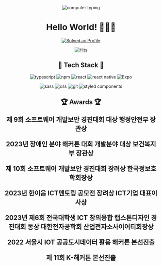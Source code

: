 <div align="center">

  <img src="https://user-images.githubusercontent.com/81798537/157266008-fd6fd1bf-df82-41ec-b2cb-c18d510f8f76.gif" alt="computer typing">
  <h1>Hello World! 👩🏻‍💻</h1>

  <a href="https://solved.ac/hayun3906/" target="_blank">
    <img src="http://mazassumnida.wtf/api/v2/generate_badge?boj=hayun3906" alt="Solved.ac Profile">
  </a>

  <a href="https://hits.seeyoufarm.com" target="_blank"> <p>
    <img src="https://hits.seeyoufarm.com/api/count/incr/badge.svg?url=https%3A%2F%2Fgithub.com%2Fhayeon&count_bg=%23999AD7&title_bg=%23999AD7&icon=react.svg&icon_color=%23EEEEEEEE&title=HAYEON&edge_flat=false" alt="Hits">
  </a>

  <h2>🔧 Tech Stack 🔧</h2>

  <img src="https://img.shields.io/badge/typescript-0769AD?style=for-the-badge&logo=typescript&logoColor=white" alt="typescript">
  <img src="https://img.shields.io/badge/npm-BE3536?style=for-the-badge&logo=npm&logoColor=white" alt="npm">
  <img src="https://img.shields.io/badge/react-61DAFB?style=for-the-badge&logo=react&logoColor=black" alt="react">
  <img src="https://img.shields.io/badge/react%20native-61DAFB?style=for-the-badge&logo=react&logoColor=black" alt="react native">
  <img src="https://img.shields.io/badge/Expo-000000?style=for-the-badge&logo=Expo&logoColor=white" alt="Expo">
  <p></p>
  <img src="https://img.shields.io/badge/sass-C56093?style=for-the-badge&logo=sass&logoColor=white" alt="sass">
  <img src="https://img.shields.io/badge/css-1572B6?style=for-the-badge&logo=css3&logoColor=white" alt="css">
  <img src="https://img.shields.io/badge/git-F05032?style=for-the-badge&logo=git&logoColor=white" alt="git">
  <img src="https://img.shields.io/badge/styled%20components-DB7093?style=for-the-badge&logo=styled-components&logoColor=white" alt="styled components">
  
  <h2>🏆 Awards 🏆</h2>
  
<p style="font-size: 1.5em; font-weight: bold;">제 9회 소프트웨어 개발보안 경진대회 대상 행정안전부 장관상</p>
  <p style="font-size: 1.5em; font-weight: bold;">2023년 장애인 분야 해커톤 대회 개발분야 대상 보건복지부 장관상</p>
  <p style="font-size: 1.5em; font-weight: bold;">제 10회 소프트웨어 개발보안 경진대회 장려상 한국정보호학회장상</p>
    <p style="font-size: 1.5em; font-weight: bold;">2023년 한이음 ICT멘토링 공모전 장려상 ICT기업 대표이사상 </p>
  <p style="font-size: 1.5em; font-weight: bold;">2023년 제6회 전국대학생 ICT 창의융합 캡스톤디자인 경진대회 동상 대한전자공학회 산업전자소사이어티회장상  </p>
  <p style="font-size: 1.5em; font-weight: bold;">2022 서울시 IOT 공공도시데이터 활용 해커톤 본선진출</p>
  <p style="font-size: 1.5em; font-weight: bold;">제 11회 K-해커톤 본선진출</p>
</div>
